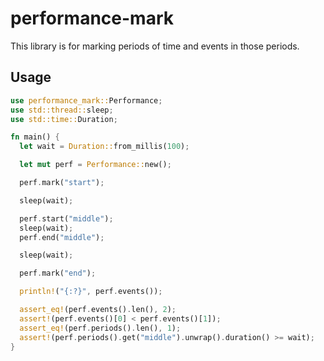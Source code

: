 # performance-mark

This library is for marking periods of time and events in those periods.

## Usage

```rust
use performance_mark::Performance;
use std::thread::sleep;
use std::time::Duration;

fn main() {
  let wait = Duration::from_millis(100);

  let mut perf = Performance::new();

  perf.mark("start");

  sleep(wait);

  perf.start("middle");
  sleep(wait);
  perf.end("middle");

  sleep(wait);

  perf.mark("end");

  println!("{:?}", perf.events());

  assert_eq!(perf.events().len(), 2);
  assert!(perf.events()[0] < perf.events()[1]);
  assert_eq!(perf.periods().len(), 1);
  assert!(perf.periods().get("middle").unwrap().duration() >= wait);
}
```
